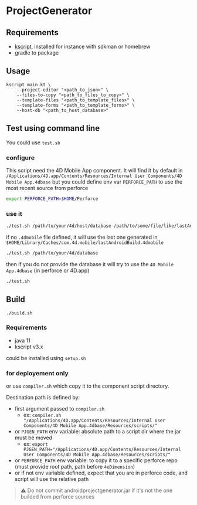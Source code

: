 # ProjectGenerator

## Requirements

- [kscript](https://github.com/holgerbrandl/kscript), installed for instance with sdkman or homebrew
- gradle to package

## Usage

```shell
kscript main.kt \
    --project-editor "<path_to_json>" \
    --files-to-copy "<path_to_files_to_copy>" \
    --template-files "<path_to_template_files>" \
    --template-forms "<path_to_template_forms>" \
    --host-db "<path_to_host_database>"
```

## Test using command line

You could use `test.sh`

### configure

This script need the 4D Mobile App component. It will find it by default in `/Applications/4D.app/Contents/Resources/Internal User Components/4D Mobile App.4dbase`
but you could define env var `PERFORCE_PATH` to use the most recent source from perforce

```bash
export PERFORCE_PATH=$HOME/Perforce
```

### use it

```bash
./test.sh /path/to/your/4d/host/database /path/to/some/file/like/lastAndroidBuild.4dmobile
```

if no `.4dmobile` file defined, it will use the last one generated in `$HOME/Library/Caches/com.4d.mobile/lastAndroidBuild.4dmobile`

```bash
./test.sh /path/to/your/4d/database
```

then if you do not provide the database it will try to use the `4D Mobile App.4dbase` (in perforce or 4D.app)

```bash
./test.sh
```

## Build

```shell
./build.sh
```

### Requirements

- java 11
- kscript v3.x

could be installed using `setup.sh`

### for deployement only

or use `compiler.sh` which copy it to the component script directory.

Destination path is defined by:

- first argument passed to `compiler.sh` 
  - ex: `compiler.sh "/Applications/4D.app/Contents/Resources/Internal User Components/4D Mobile App.4dbase/Resources/scripts/"`
- or `PJGEN_PATH` env variable: absolute path to a script dir where the jar must be moved 
  - ex: `export PJGEN_PATH="/Applications/4D.app/Contents/Resources/Internal User Components/4D Mobile App.4dbase/Resources/scripts/"`
- or `PERFORCE_PATH` env variable: to copy it to a specific perforce repo (must provide root path, path before `4eDimension`)
- or if not env variable defined, expect that you are in perforce code, and script will use the relative path

> ⚠️ Do not commit androidprojectgenerator.jar if it's not the one builded from perforce sources
